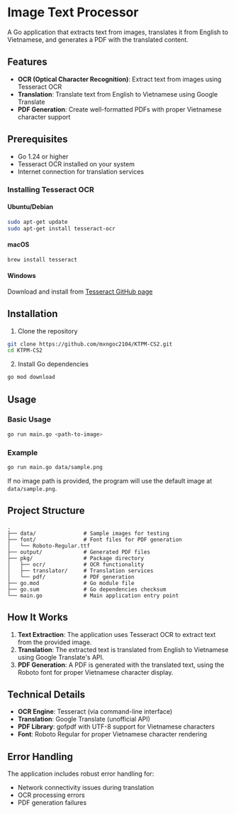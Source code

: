 # Image Text Processor

A Go application that extracts text from images, translates it from English to Vietnamese, and generates a PDF with the translated content.

## Features

- **OCR (Optical Character Recognition)**: Extract text from images using Tesseract OCR
- **Translation**: Translate text from English to Vietnamese using Google Translate
- **PDF Generation**: Create well-formatted PDFs with proper Vietnamese character support

## Prerequisites

- Go 1.24 or higher
- Tesseract OCR installed on your system
- Internet connection for translation services

### Installing Tesseract OCR

#### Ubuntu/Debian
```bash
sudo apt-get update
sudo apt-get install tesseract-ocr
```

#### macOS
```bash
brew install tesseract
```

#### Windows
Download and install from [Tesseract GitHub page](https://github.com/UB-Mannheim/tesseract/wiki)

## Installation

1. Clone the repository
```bash
git clone https://github.com/mxngoc2104/KTPM-CS2.git
cd KTPM-CS2
```

2. Install Go dependencies
```bash
go mod download
```

## Usage

### Basic Usage
```bash
go run main.go <path-to-image>
```

### Example
```bash
go run main.go data/sample.png
```

If no image path is provided, the program will use the default image at `data/sample.png`.

## Project Structure

```
.
├── data/               # Sample images for testing
├── font/               # Font files for PDF generation
│   └── Roboto-Regular.ttf
├── output/             # Generated PDF files
├── pkg/                # Package directory
│   ├── ocr/            # OCR functionality
│   ├── translator/     # Translation services
│   └── pdf/            # PDF generation
├── go.mod              # Go module file
├── go.sum              # Go dependencies checksum
└── main.go             # Main application entry point
```

## How It Works

1. **Text Extraction**: The application uses Tesseract OCR to extract text from the provided image.
2. **Translation**: The extracted text is translated from English to Vietnamese using Google Translate's API.
3. **PDF Generation**: A PDF is generated with the translated text, using the Roboto font for proper Vietnamese character display.

## Technical Details

- **OCR Engine**: Tesseract (via command-line interface)
- **Translation**: Google Translate (unofficial API)
- **PDF Library**: gofpdf with UTF-8 support for Vietnamese characters
- **Font**: Roboto Regular for proper Vietnamese character rendering

## Error Handling

The application includes robust error handling for:
- Network connectivity issues during translation
- OCR processing errors
- PDF generation failures